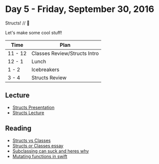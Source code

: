 # Day 5 - Friday, September 30, 2016

Structs! // :blue_heart:

Let's make some cool stuff!

Time        |   Plan   |
----------------|-------
11 - 12          | Classes Review/Structs Intro
12 - 1    | Lunch
1 - 2     | Icebreakers
3 - 4     | Structs Review

## Lecture

* [Structs Presentation](https://docs.google.com/a/flatironschool.com/presentation/d/102NKCG73EoLT1svcw9KeHgvVnacNt6zz_hOP_6wit5M/edit?usp=sharing)
* [Structs Lecture](https://www.youtube.com/embed/SofHFnR46VE)

## Reading

* [Structs vs Classes](https://developer.apple.com/library/content/documentation/Swift/Conceptual/Swift_Programming_Language/ClassesAndStructures.html)
* [Structs or Classes essay](http://faq.sealedabstract.com/structs_or_classes/)
* [Subclassing can suck and heres why ](http://krakendev.io/blog/subclassing-can-suck-and-heres-why)
* [Mutating functions in swift ](https://www.natashatherobot.com/mutating-functions-swift-structs/)




<br>

